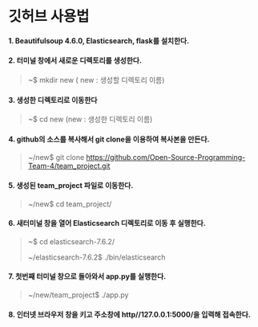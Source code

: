 깃허브 사용법
=============

#### 1.	Beautifulsoup 4.6.0, Elasticsearch, flask를 설치한다. 
#### 2.	터미널 창에서 새로운 디렉토리를 생성한다.
   >	~$ mkdir new  ( new : 생성할 디렉토리 이름)
#### 3.	생성한 디렉토리로 이동한다
   >	~$ cd new   (new : 생성한 디렉토리 이름)
#### 4.	github의 소스를 복사해서 git clone을 이용하여 복사본을 만든다.
   >	~/new$ git clone https://github.com/Open-Source-Programming-Team-4/team_project.git
#### 5.   생성된 team_project 파일로 이동한다.
   >  ~/new$ cd team_project/
#### 6.   새터미널 창을 열어 Elasticsearch 디렉토리로 이동 후 실행한다.
   > ~$ cd elasticsearch-7.6.2/
   > 
   > ~/elasticsearch-7.6.2$ ./bin/elasticsearch
#### 7.   첫번째 터미널 창으로 돌아와서 app.py를 실행한다.
   > ~/new/team_project$ ./app.py
#### 8.   인터넷 브라우저 창을 키고 주소창에 http//127.0.0.1:5000/을 입력해 접속한다.
